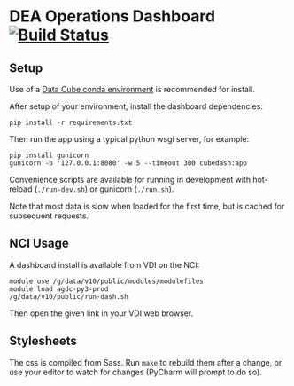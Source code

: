# DEA Operations Dashboard [![Build Status](https://travis-ci.org/data-cube/dea-dashboard.svg?branch=develop)](https://travis-ci.org/data-cube/dea-dashboard)

## Setup

Use of a [Data Cube conda environment](https://datacube-core.readthedocs.io/en/latest/ops/conda.html)
is recommended for install.

After setup of your environment, install the dashboard dependencies:

    pip install -r requirements.txt

Then run the app using a typical python wsgi server, for example:

    pip install gunicorn
    gunicorn -b '127.0.0.1:8080' -w 5 --timeout 300 cubedash:app

Convenience scripts are available for running in development with hot-reload (`./run-dev.sh`)
or gunicorn (`./run.sh`).

Note that most data is slow when loaded for the first time, but is cached for subsequent requests.

## NCI Usage

A dashboard install is available from VDI on the NCI:

    module use /g/data/v10/public/modules/modulefiles
    module load agdc-py3-prod
    /g/data/v10/public/run-dash.sh

Then open the given link in your VDI web browser.

## Stylesheets

The css is compiled from Sass. Run `make` to rebuild them after a change,
or use your editor to watch for changes (PyCharm will prompt to do so).

